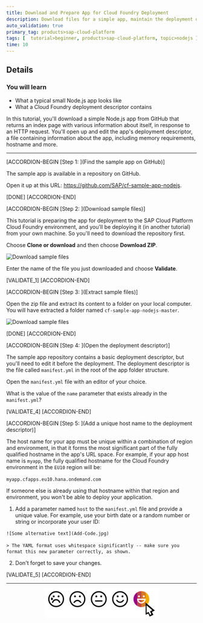 ```yaml
---
title: Download and Prepare App for Cloud Foundry Deployment
description: Download files for a simple app, maintain the deployment descriptor, and bundle everything together ready for deployment.
auto_validation: true
primary_tag: products>sap-cloud-platform
tags: [  tutorial>beginner, products>sap-cloud-platform, topic>nodejs ]
time: 10
---
```



## Details
### You will learn
- What a typical small Node.js app looks like
- What a Cloud Foundry deployment descriptor contains

In this tutorial, you'll download a simple Node.js app from GitHub that returns an index page with various information about itself, in response to an HTTP request. You'll open up and edit the app's deployment descriptor, a file containing information about the app, including memory requirements, hostname and more.

---

[ACCORDION-BEGIN [Step 1: ](Find the sample app on GitHub)]

The sample app is available in a repository on GitHub.

Open it up at this URL: <https://github.com/SAP/cf-sample-app-nodejs>.

[DONE]
[ACCORDION-END]

[ACCORDION-BEGIN [Step 2: ](Download sample files)]

This tutorial is preparing the app for deployment to the SAP Cloud Platform Cloud Foundry environment, and you'll be deploying it (in another tutorial) from your own machine. So you'll need to download the repository first.

Choose **Clone or download** and then choose **Download ZIP**.

![Download sample files](Download-sample-files2.png)

Enter the name of the file you just downloaded and choose **Validate**.

[VALIDATE_1]
[ACCORDION-END]


[ACCORDION-BEGIN [Step 3: ](Extract sample files)]

Open the zip file and extract its content to a folder on your local computer. You will have extracted a folder named `cf-sample-app-nodejs-master`.

![Download sample files](Extraction-sample-files.PNG)

[DONE]
[ACCORDION-END]


[ACCORDION-BEGIN [Step 4: ](Open the deployment descriptor)]

The sample app repository contains a basic deployment descriptor, but you'll need to edit it before the deployment. The deployment descriptor is the file called `manifest.yml` in the root of the app folder structure.

Open the `manifest.yml` file with an editor of your choice.

What is the value of the `name` parameter that exists already in the `manifest.yml`?

[VALIDATE_4]
[ACCORDION-END]

[ACCORDION-BEGIN [Step 5: ](Add a unique host name to the deployment descriptor)]

The host name for your app must be unique within a combination of region and environment, in that it forms the most significant part of the fully qualified hostname in the app's URL space. For example, if your app host name is `myapp`, the fully qualified hostname for the Cloud Foundry environment in the `EU10` region will be:

`myapp.cfapps.eu10.hana.ondemand.com`

If someone else is already using that hostname within that region and environment, you won't be able to deploy your application.

  1. Add a parameter named `host` to the `manifest.yml` file and provide a unique value. For example, use your birth date or a random number or string or incorporate your user ID:

    ![Some alternative text](Add-Code.jpg)

    > The YAML format uses whitespace significantly -- make sure you format this new parameter correctly, as shown.

  2. Don't forget to save your changes.

[VALIDATE_5]
[ACCORDION-END]

---

<p style="text-align: center;"><a href="https://sapinsights.eu.qualtrics.com/jfe/form/SV_0im30RgTkbEEHMV?TutorialID=cp-cf-dev-01-prepare-app&graphics=true" target="_blank"><img src="https://raw.githubusercontent.com/SAPDocuments/Tutorials/master/data/images/285738_Emotion_Faces_R_purple.png"></a></p>

